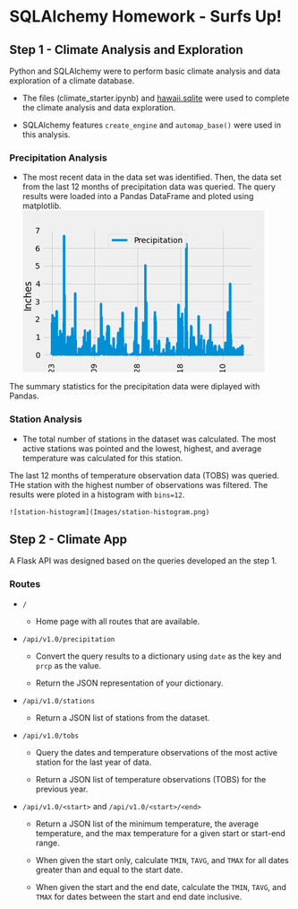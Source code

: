 # SQLAlchemy Homework - Surfs Up!


## Step 1 - Climate Analysis and Exploration

Python and SQLAlchemy were to perform basic climate analysis and data exploration of a climate database. 

* The files (climate_starter.ipynb) and [hawaii.sqlite](Resources/hawaii.sqlite) were used to complete the climate analysis and data exploration.

* SQLAlchemy features `create_engine` and `automap_base()` were used in this analysis.



### Precipitation Analysis

* The most recent data in the data set was identified. Then, the data set from the last 12 months  of precipitation data was queried. The query results were loaded into a Pandas DataFrame and ploted using matplotlib.
![precipitation](fig_precipitation.png)

The summary statistics for the precipitation data were diplayed with Pandas.

### Station Analysis

* The total number of stations in the dataset was calculated. The most active stations was pointed and the lowest, highest, and average temperature was calculated for this station.

The last 12 months of temperature observation data (TOBS) was queried. THe station with the highest number of observations was filtered. The results were ploted in a histogram with `bins=12`.

    ![station-histogram](Images/station-histogram.png)


## Step 2 - Climate App

A Flask API was designed based on the queries developed an the step 1.

### Routes

* `/`

  * Home page with all routes that are available.

* `/api/v1.0/precipitation`

  * Convert the query results to a dictionary using `date` as the key and `prcp` as the value.

  * Return the JSON representation of your dictionary.

* `/api/v1.0/stations`

  * Return a JSON list of stations from the dataset.

* `/api/v1.0/tobs`
  * Query the dates and temperature observations of the most active station for the last year of data.

  * Return a JSON list of temperature observations (TOBS) for the previous year.

* `/api/v1.0/<start>` and `/api/v1.0/<start>/<end>`

  * Return a JSON list of the minimum temperature, the average temperature, and the max temperature for a given start or start-end range.

  * When given the start only, calculate `TMIN`, `TAVG`, and `TMAX` for all dates greater than and equal to the start date.

  * When given the start and the end date, calculate the `TMIN`, `TAVG`, and `TMAX` for dates between the start and end date inclusive.
